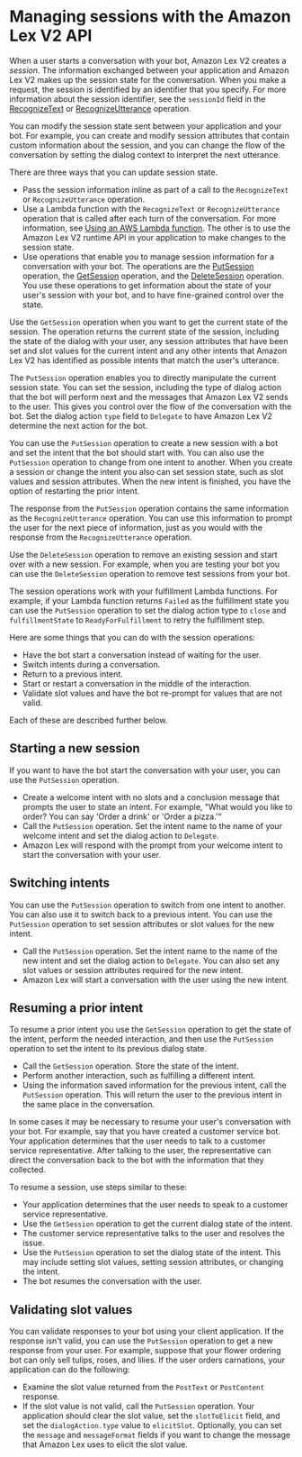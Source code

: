 # Managing sessions with the Amazon Lex V2 API<a name="using-sessions"></a>

When a user starts a conversation with your bot, Amazon Lex V2 creates a *session*\. The information exchanged between your application and Amazon Lex V2 makes up the session state for the conversation\. When you make a request, the session is identified by an identifier that you specify\. For more information about the session identifier, see the `sessionId` field in the [RecognizeText](API_runtime_RecognizeText.md) or [RecognizeUtterance](API_runtime_RecognizeUtterance.md) operation\.

You can modify the session state sent between your application and your bot\. For example, you can create and modify session attributes that contain custom information about the session, and you can change the flow of the conversation by setting the dialog context to interpret the next utterance\.

There are three ways that you can update session state\. 
+ Pass the session information inline as part of a call to the `RecognizeText` or `RecognizeUtterance` operation\.
+ Use a Lambda function with the `RecognizeText` or `RecognizeUtterance` operation that is called after each turn of the conversation\. For more information, see [Using an AWS Lambda function](lambda.md)\. The other is to use the Amazon Lex V2 runtime API in your application to make changes to the session state\. 
+ Use operations that enable you to manage session information for a conversation with your bot\. The operations are the [PutSession](API_runtime_PutSession.md) operation, the [GetSession](API_runtime_GetSession.md) operation, and the [DeleteSession](API_runtime_DeleteSession.md) operation\. You use these operations to get information about the state of your user's session with your bot, and to have fine\-grained control over the state\.

Use the `GetSession` operation when you want to get the current state of the session\. The operation returns the current state of the session, including the state of the dialog with your user, any session attributes that have been set and slot values for the current intent and any other intents that Amazon Lex V2 has identified as possible intents that match the user's utterance\.

The `PutSession` operation enables you to directly manipulate the current session state\. You can set the session, including the type of dialog action that the bot will perform next and the messages that Amazon Lex V2 sends to the user\. This gives you control over the flow of the conversation with the bot\. Set the dialog action `type` field to `Delegate` to have Amazon Lex V2 determine the next action for the bot\.

You can use the `PutSession` operation to create a new session with a bot and set the intent that the bot should start with\. You can also use the `PutSession` operation to change from one intent to another\. When you create a session or change the intent you also can set session state, such as slot values and session attributes\. When the new intent is finished, you have the option of restarting the prior intent\. 

The response from the `PutSession` operation contains the same information as the `RecognizeUtterance` operation\. You can use this information to prompt the user for the next piece of information, just as you would with the response from the `RecognizeUtterance` operation\.

Use the `DeleteSession` operation to remove an existing session and start over with a new session\. For example, when you are testing your bot you can use the `DeleteSession` operation to remove test sessions from your bot\.

The session operations work with your fulfillment Lambda functions\. For example, if your Lambda function returns `Failed` as the fulfillment state you can use the `PutSession` operation to set the dialog action type to `close` and `fulfillmentState` to `ReadyForFulfillment` to retry the fulfillment step\.

Here are some things that you can do with the session operations:
+ Have the bot start a conversation instead of waiting for the user\.
+ Switch intents during a conversation\.
+ Return to a previous intent\.
+ Start or restart a conversation in the middle of the interaction\.
+ Validate slot values and have the bot re\-prompt for values that are not valid\.

Each of these are described further below\.

## Starting a new session<a name="session-start"></a>

If you want to have the bot start the conversation with your user, you can use the `PutSession` operation\. 
+ Create a welcome intent with no slots and a conclusion message that prompts the user to state an intent\. For example, "What would you like to order? You can say 'Order a drink' or 'Order a pizza\.'"
+ Call the `PutSession` operation\. Set the intent name to the name of your welcome intent and set the dialog action to `Delegate`\. 
+ Amazon Lex will respond with the prompt from your welcome intent to start the conversation with your user\.

## Switching intents<a name="session-switch"></a>

You can use the `PutSession` operation to switch from one intent to another\. You can also use it to switch back to a previous intent\. You can use the `PutSession` operation to set session attributes or slot values for the new intent\.
+ Call the `PutSession` operation\. Set the intent name to the name of the new intent and set the dialog action to `Delegate`\. You can also set any slot values or session attributes required for the new intent\.
+ Amazon Lex will start a conversation with the user using the new intent\.

## Resuming a prior intent<a name="session-return"></a>

To resume a prior intent you use the `GetSession` operation to get the state of the intent, perform the needed interaction, and then use the `PutSession` operation to set the intent to its previous dialog state\.
+ Call the `GetSession` operation\. Store the state of the intent\.
+ Perform another interaction, such as fulfilling a different intent\.
+ Using the information saved information for the previous intent, call the `PutSession` operation\. This will return the user to the previous intent in the same place in the conversation\.

In some cases it may be necessary to resume your user's conversation with your bot\. For example, say that you have created a customer service bot\. Your application determines that the user needs to talk to a customer service representative\. After talking to the user, the representative can direct the conversation back to the bot with the information that they collected\.

To resume a session, use steps similar to these:
+ Your application determines that the user needs to speak to a customer service representative\.
+ Use the `GetSession` operation to get the current dialog state of the intent\. 
+ The customer service representative talks to the user and resolves the issue\.
+ Use the `PutSession` operation to set the dialog state of the intent\. This may include setting slot values, setting session attributes, or changing the intent\.
+ The bot resumes the conversation with the user\.

## Validating slot values<a name="session-validation"></a>

You can validate responses to your bot using your client application\. If the response isn't valid, you can use the `PutSession` operation to get a new response from your user\. For example, suppose that your flower ordering bot can only sell tulips, roses, and lilies\. If the user orders carnations, your application can do the following:
+ Examine the slot value returned from the `PostText` or `PostContent` response\.
+ If the slot value is not valid, call the `PutSession` operation\. Your application should clear the slot value, set the `slotToElicit` field, and set the `dialogAction.type` value to `elicitSlot`\. Optionally, you can set the `message` and `messageFormat` fields if you want to change the message that Amazon Lex uses to elicit the slot value\.